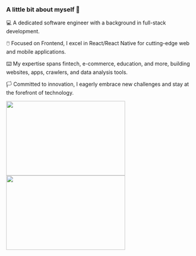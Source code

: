 ### A little bit about myself 👋

💻 A dedicated software engineer with a background in full-stack development. <br/>

🖱️ Focused on Frontend, I excel in React/React Native for cutting-edge web and mobile applications.<br/>

⌨️ My expertise spans fintech, e-commerce, education, and more, building websites, apps, crawlers, and data analysis tools. <br/>

🏳️ Committed to innovation, I eagerly embrace new challenges and stay at the forefront of technology.<br/>

<img src="https://media.giphy.com/media/3o6ZsXhBzpoRApBkPK/giphy.gif" width="320" height="200" /> <img src="https://media.giphy.com/media/26tn33aiTi1jkl6H6/giphy.gif" width="320" height="200" />


<!--
**nnabinh/nnabinh** is a ✨ _special_ ✨ repository because its `README.md` (this file) appears on your GitHub profile.

Here are some ideas to get you started:

- 🔭 I’m currently working on ...
- 🌱 I’m currently learning ...
- 👯 I’m looking to collaborate on ...
- 🤔 I’m looking for help with ...
- 💬 Ask me about ...
- 📫 How to reach me: ...
- 😄 Pronouns: ...
- ⚡ Fun fact: ...
-->
